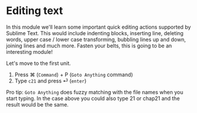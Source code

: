 Editing text
=============

In this module we'll learn some important quick editing actions supported by
Sublime Text. This would include indenting blocks, inserting line, deleting
words, upper case / lower case transforming, bubbling lines up and down, 
joining lines and much more. Fasten your belts, this is going to be an 
interesting module!

Let's move to the first unit.

1. Press ⌘ (`Command`) + P (`Goto Anything` command)
2. Type `c21` and press ⏎ (`enter`)

Pro tip: `Goto Anything` does fuzzy matching with the file names when you start
typing. In the case above you could also type 21 or chap21 and the result would
be the same.
